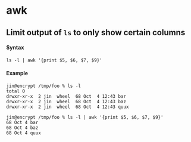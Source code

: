 # awk

## Limit output of `ls` to only show certain columns

#### Syntax

`ls -l | awk '{print $5, $6, $7, $9}'`

#### Example

```
jin@encrypt /tmp/foo % ls -l
total 0
drwxr-xr-x  2 jin  wheel  68 Oct  4 12:43 bar
drwxr-xr-x  2 jin  wheel  68 Oct  4 12:43 baz
drwxr-xr-x  2 jin  wheel  68 Oct  4 12:43 quux

jin@encrypt /tmp/foo % ls -l | awk '{print $5, $6, $7, $9}'
68 Oct 4 bar
68 Oct 4 baz
68 Oct 4 quux
```
